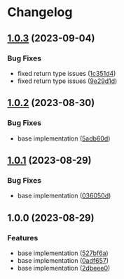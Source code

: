 # Changelog

## [1.0.3](https://github.com/wakflo/wakflo-go/compare/v1.0.2...v1.0.3) (2023-09-04)


### Bug Fixes

* fixed return type issues ([1c351d4](https://github.com/wakflo/wakflo-go/commit/1c351d48d1ec5981f82d94faf54774a641561fd6))
* fixed return type issues ([9e29d1d](https://github.com/wakflo/wakflo-go/commit/9e29d1dc7606972fb729b6d8213c967ca9a2c1c4))

## [1.0.2](https://github.com/wakflo/wakflo-go/compare/v1.0.1...v1.0.2) (2023-08-30)


### Bug Fixes

* base implementation ([5adb60d](https://github.com/wakflo/wakflo-go/commit/5adb60d3843500600d71640229c28a51949ad23d))

## [1.0.1](https://github.com/wakflo/wakflo-go/compare/v1.0.0...v1.0.1) (2023-08-29)


### Bug Fixes

* base implementation ([036050d](https://github.com/wakflo/wakflo-go/commit/036050d7b943115704449af502f501bb7f44fbf8))

## 1.0.0 (2023-08-29)


### Features

* base implementation ([527bf6a](https://github.com/wakflo/wakflo-go/commit/527bf6a71591d1357889333f2d7b610b8abb92fc))
* base implementation ([0adf657](https://github.com/wakflo/wakflo-go/commit/0adf657a6bf5656e6b121330f6a459f62e96f5ef))
* base implementation ([2dbeee0](https://github.com/wakflo/wakflo-go/commit/2dbeee0701d345a17a629da8a60dd3ac15e339fd))
